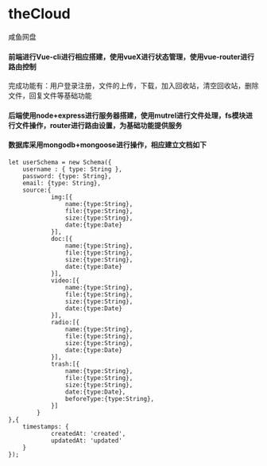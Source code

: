 # theCloud
咸鱼网盘

#### 前端进行Vue-cli进行相应搭建，使用vueX进行状态管理，使用vue-router进行路由控制
完成功能有：用户登录注册，文件的上传，下载，加入回收站，清空回收站，删除文件，回复文件等基础功能

#### 后端使用node+express进行服务器搭建，使用mutrel进行文件处理，fs模块进行文件操作，router进行路由设置，为基础功能提供服务

#### 数据库采用mongodb+mongoose进行操作，相应建立文档如下

```
let userSchema = new Schema({
    username : { type: String },
    password: {type: String},
    email: {type: String},
    source:{
            img:[{
                name:{type:String},
                file:{type:String},
                size:{type:String},
                date:{type:Date}
            }],
            doc:[{
                name:{type:String},
                file:{type:String},
                size:{type:String},
                date:{type:Date}
            }],
            video:[{
                name:{type:String},
                file:{type:String},
                size:{type:String},
                date:{type:Date}
            }],
            radio:[{
                name:{type:String},
                file:{type:String},
                size:{type:String},
                date:{type:Date}
            }],
            trash:[{
                name:{type:String},
                file:{type:String},
                size:{type:String},
                date:{type:Date},
                beforeType:{type:String},
            }]
        }
},{
    timestamps: {
            createdAt: 'created',
            updatedAt: 'updated'
    }
});
```
